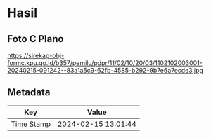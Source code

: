 # Hasil

## Foto C Plano

https://sirekap-obj-formc.kpu.go.id/b357/pemilu/pdpr/11/02/10/20/03/1102102003001-20240215-091242--83a1a5c9-62fb-4585-b292-9b7e6a7ecde3.jpg


## Metadata

| Key        | Value               |
| ---------- | ------------------- |
| Time Stamp | 2024-02-15 13:01:44 |



